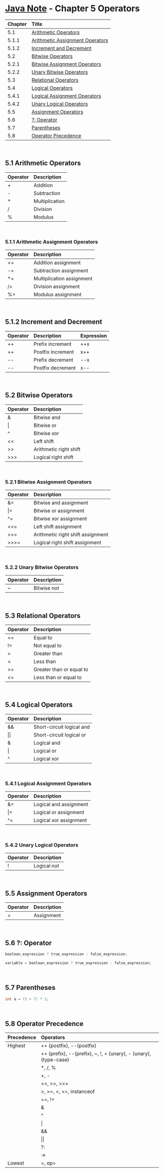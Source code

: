 # [Java Note](../../README.md) - Chapter 5 Operators
| Chapter | Title |
| :- | :- |
| 5.1 | [Arithmetic Operators](#51-arithmetic-operators) |
| 5.1.1 | [Arithmetic Assignment Operators](#511-arithmetic-assignment-operators) |
| 5.1.2 | [Increment and Decrement](#512-increment-and-decrement) |
| 5.2 | [Bitwise Operators](#52-bitwise-operators) |
| 5.2.1 | [Bitwise Assignment Operators](#521-bitwise-assignment-operators) |
| 5.2.2 | [Unary Bitwise Operators](#522-unary-bitwise-operators) |
| 5.3 | [Relational Operators](#53-relational-operators) |
| 5.4 | [Logical Operators](#54-logical-operators) |
| 5.4.1 | [Logical Assignment Operators](#541-logical-assignment-operators) |
| 5.4.2 | [Unary Logical Operators](#542-unary-logical-operators) |
| 5.5 | [Assignment Operators](#55-assignment-operators) |
| 5.6 | [?: Operator](#56--operator) |
| 5.7 | [Parentheses](#57-parentheses) |
| 5.8 | [Operator Precedence](#58-operator-precedence) |

<br>

## 5.1 Arithmetic Operators
| Operator | Description |
| :- | :- |
| + | Addition |
| - | Subtraction |
| * | Multiplication |
| / | Division |
| % | Modulus |

<br>

### 5.1.1 Arithmetic Assignment Operators
| Operator | Description |
| :- | :- |
| += | Addition assignment |
| -= | Subtraction assignment |
| *= | Multiplication assignment |
| /= | Division assignment |
| %= | Modulus assignment |

<br>

## 5.1.2 Increment and Decrement
| Operator | Description | Expression |
| :- | :- | :- |
| ++ | Prefix increment | ++x |
| ++ | Postfix increment | x++ |
| -- | Prefix decrement | --x |
| -- | Postfix decrement | x-- |

<br>

## 5.2 Bitwise Operators
| Operator | Description |
| :- | :- |
| & | Bitwise and |
| \| | Bitwise or |
| ^ | Bitwise xor |
| << | Left shift |
| >> | Arithmetic right shift |
| >>> | Logical right shift |

<br>

### 5.2.1 Bitwise Assignment Operators
| Operator | Description |
| :- | :- |
| &= | Bitwise and assignment |
| \|= | Bitwise or assignment |
| ^= | Bitwise xor assignment |
| <<= | Left shift assignment |
| >>= | Arithmetic right shift assignment |
| >>>= | Logical right shift assignment |

<br>

### 5.2.2 Unary Bitwise Operators
| Operator | Description |
| :- | :- |
| ~ | Bitwise not |

<br>

## 5.3 Relational Operators
| Operator | Description |
| :- | :- |
| == | Equal to |
| != | Not equal to |
| > | Greater than |
| < | Less than |
| >= | Greater than or equal to |
| <= | Less than or equal to |

<br>

## 5.4 Logical Operators
| Operator | Description |
| :- | :- |
| && | Short-circuit logical and |
| \|\| | Short-circuit logical or |
| & | Logical and |
| \| | Logical or |
| ^ | Logical xor |

<br>

### 5.4.1 Logical Assignment Operators
| Operator | Description |
| :- | :- |
| &= | Logical and assignment |
| \|= | Logical or assignment |
| ^= | Logical xor assignment |

<br>

### 5.4.2 Unary Logical Operators
| Operator | Description |
| :- | :- |
| ! | Logical not |

<br>

## 5.5 Assignment Operators
| Operator | Description |
| :- | :- |
| = | Assignment |

<br>

## 5.6 ?: Operator
```java
boolean_expression ? true_expression : false_expression;
```
```java
variable = boolean_expression ? true_expression : false_expression;
```

<br>

## 5.7 Parentheses
```java
int a = (5 + 7) * 2;
```

<br>

## 5.8 Operator Precedence
| Precedence | Operators |
| :- | :- |
| Highest | ++ (postfix), --(postfix) |
|  | ++ (prefix), --(prefix), ~, !, + (unary), - (unary), (type-case) |
|  | *, /, % |
|  | +, - |
|  | <<, >>, >>> |
|  | >, >=, <, <=, instanceof |
|  | ==, != |
|  | & |
|  | ^ |
|  | \| |
|  | && |
|  | \|\| |
|  | ?: |
|  | -> |
| Lowest | =, op= |

<br>
